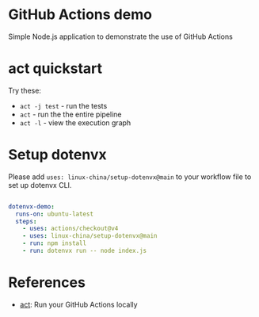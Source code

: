 GitHub Actions demo
==========================
Simple Node.js application to demonstrate the use of GitHub Actions

# act quickstart

Try these:

* `act -j test` - run the tests
* `act` - run the the entire pipeline
* `act -l` - view the execution graph

# Setup dotenvx

Please add `uses: linux-china/setup-dotenvx@main` to your workflow file to set up dotenvx CLI.

```yaml

dotenvx-demo:
  runs-on: ubuntu-latest
  steps:
    - uses: actions/checkout@v4
    - uses: linux-china/setup-dotenvx@main
    - run: npm install
    - run: dotenvx run -- node index.js
```

# References

* [act](https://github.com/nektos/act): Run your GitHub Actions locally
